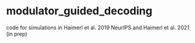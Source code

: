 # modulator_guided_decoding
code for simulations in Haimerl et al. 2019 NeurIPS and Haimerl et al. 2021 (in prep)
